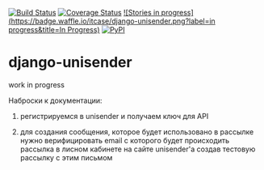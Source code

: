 [![Build Status](https://travis-ci.org/ITCase/django-unisender.svg?branch=master)](https://travis-ci.org/ITCase/django-unisender)
[![Coverage Status](https://coveralls.io/repos/ITCase/django-unisender/badge.png)](https://coveralls.io/r/ITCase/django-unisender)
[![Stories in progress](https://badge.waffle.io/itcase/django-unisender.png?label=in progress&title=In Progress)](https://waffle.io/itcase/django-unisender)
[![PyPI](http://img.shields.io/pypi/dm/django-unisender.svg)](https://pypi.python.org/pypi/django-unisender)

django-unisender
================

work in progress

Наброски к документации:

1) регистрируемся в unisender и получаем ключ для API

2) для создания сообщения, которое будет использовано в рассылке нужно верифицировать email с которого будет происходить рассылка в лисном кабинете на сайте unisender'а создав тестовую рассылку с этим письмом
